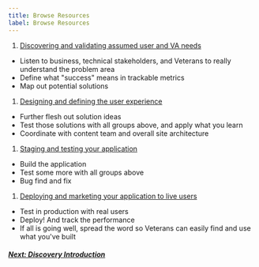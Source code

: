 ```yaml
---
title: Browse Resources
label: Browse Resources
---
```

1. [Discovering and validating assumed user and VA needs](../discovery/discovery-introduction)
  - Listen to business, technical stakeholders, and Veterans to really understand the problem area
  - Define what "success" means in trackable metrics
  - Map out potential solutions
1. [Designing and defining the user experience](../design-and-define/design-and-define-intro)
  - Further flesh out solution ideas
  - Test those solutions with all groups above, and apply what you learn
  - Coordinate with content team and overall site architecture
1. [Staging and testing your application](../development-process/getting-started)
  - Build the application
  - Test some more with all groups above
  - Bug find and fix
1. [Deploying and marketing your application to live users](../deploy-your-app/steps-to-launch)
  - Test in production with real users
  - Deploy! And track the performance
  - If all is going well, spread the word so Veterans can easily find and use what you've built

  <!-- Next Button -->
  <a href='../discovery/discovery-introduction'><div class="next-button"><h5 class="next-text">Next: Discovery Introduction</h5></div></a>
